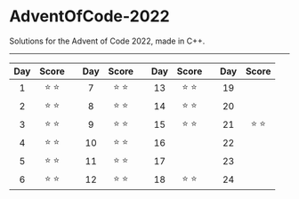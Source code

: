 # AdventOfCode-2022

Solutions for the Advent of Code 2022, made in C++.

___

<div align="center">

| **Day** | **Score** | | **Day** | **Score** | | **Day** | **Score** | | **Day** | **Score** |
|:---:|:-----:|-|:---:|:-----:|-|:---:|:------:|-|:---:|:------:|
| 1 | :star: :star: | | 7 | :star: :star: | | 13 | :star: :star: | | 19 | |
| 2 | :star: :star: | | 8 | :star: :star: | | 14 | :star: :star: | | 20 | |
| 3 | :star: :star: | | 9 | :star: :star: | | 15 | :star: :star: | | 21 | :star: :star: |
| 4 | :star: :star: | | 10 | :star: :star: | | 16 | | | 22 | |
| 5 | :star: :star: | | 11 | :star: :star: | | 17 | | | 23 | |
| 6 | :star: :star: | | 12 | :star: :star: | | 18 | :star: :star: | | 24 | |

</div>
